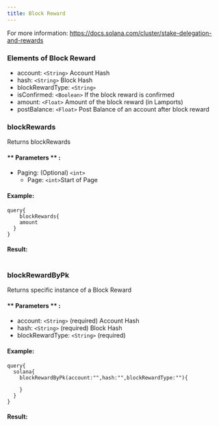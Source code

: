 ```yaml
---
title: Block Reward
---
```


For more information: https://docs.solana.com/cluster/stake-delegation-and-rewards

### Elements of Block Reward
* account: `<String>` Account Hash
* hash: `<String>` Block Hash
* blockRewardType: `<String>` 
* isConfirmed: `<Boolean>` If the block reward is confirmed
* amount: `<Float>` Amount of the block reward (in Lamports)
* postBalance: `<Float>` Post Balance of an account after block reward 

### blockRewards
Returns blockRewards


#### ** Parameters ** : 
* Paging: (Optional) `<int>` 
  - Page: `<int>`Start of Page 


#### Example:
```
query{
	blockRewards{
    amount
  }
}
```

#### Result:
```

```

### blockRewardByPk
Returns specific instance of a Block Reward

#### ** Parameters ** : 
* account: `<String>` (required) Account Hash
* hash: `<String>` (required) Block Hash
* blockRewardType: `<String>` (required)

#### Example:
```
query{
  solana{
    blockRewardByPk(account:"",hash:"",blockRewardType:""){

    }
  }
}
```

#### Result:
```

```